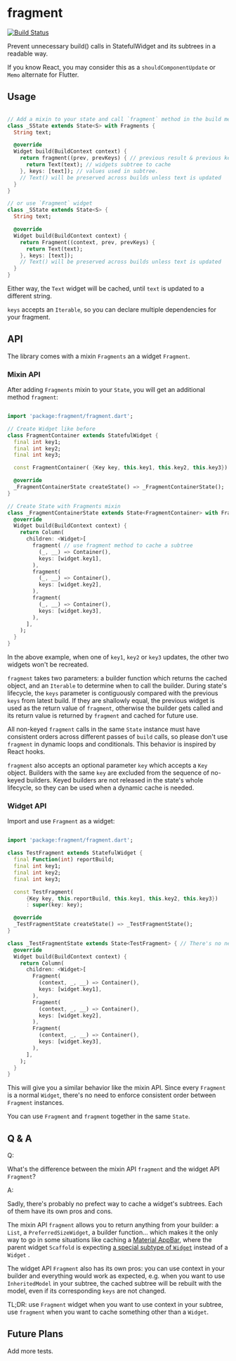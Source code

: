 # fragment

[![Build Status](https://travis-ci.com/pinyin/fragment.svg?branch=master)](https://travis-ci.com/pinyin/fragment)

Prevent unnecessary build() calls in StatefulWidget and its subtrees in a readable way.

If you know React, you may consider this as a `shouldComponentUpdate` or `Memo` alternate for Flutter.

## Usage

```dart

// Add a mixin to your state and call `fragment` method in the build method of your state
class _SState extends State<S> with Fragments {
  String text;

  @override
  Widget build(BuildContext context) {
    return fragment((prev, prevKeys) { // previous result & previous keys. Both null on the first run
      return Text(text); // widgets subtree to cache
    }, keys: [text]); // values used in subtree. 
    // Text() will be preserved across builds unless text is updated
  }
}

// or use `Fragment` widget 
class _SState extends State<S> {
  String text;

  @override
  Widget build(BuildContext context) {
    return Fragment((context, prev, prevKeys) {
      return Text(text);
    }, keys: [text]);
    // Text() will be preserved across builds unless text is updated
  }
}

```

Either way, the `Text` widget will be cached, until `text` is updated to a different string.

`keys` accepts an `Iterable`, so you can declare multiple dependencies for your fragment.

## API

The library comes with a mixin `Fragments` an a widget `Fragment`.

### Mixin API

After adding `Fragments` mixin to your `State`, you will get an additional method `fragment`: 

```dart

import 'package:fragment/fragment.dart';

// Create Widget like before 
class FragmentContainer extends StatefulWidget {
  final int key1;
  final int key2;
  final int key3;

  const FragmentContainer( {Key key, this.key1, this.key2, this.key3}) : super(key: key);

  @override
  _FragmentContainerState createState() => _FragmentContainerState();
}

// Create State with Fragments mixin
class _FragmentContainerState extends State<FragmentContainer> with Fragments {
  @override
  Widget build(BuildContext context) {
    return Column(
      children: <Widget>[
        fragment( // use fragment method to cache a subtree
          (_, __) => Container(),
          keys: [widget.key1],
        ), 
        fragment(
          (_, __) => Container(),
          keys: [widget.key2],
        ), 
        fragment(
          (_, __) => Container(),
          keys: [widget.key3],
        ),
      ],
    );
  }
}

```

In the above example, when one of `key1`, `key2` or `key3` updates, the other two widgets won't be recreated.

`fragment` takes two parameters: a builder function which returns the cached object, and an `Iterable` to determine when to call the builder. During state's lifecycle, the `keys` parameter is contiguously compared with the previous `keys` from latest build. If they are shallowly equal, the previous widget is used as the return value of `fragment`, otherwise the builder gets called and its return value is returned by `fragment` and cached for future use.

All non-keyed `fragment` calls in the same `State` instance must have consistent orders across different passes of `build` calls, so please don't use `fragment` in dynamic loops and conditionals. This behavior is inspired by React hooks.

`fragment` also accepts an optional parameter `key` which accepts a `Key` object. Builders with the same `key` are excluded from the sequence of no-keyed builders. Keyed builders are not released in the state's whole lifecycle, so they can be used when a dynamic cache is needed.

### Widget API

Import and use `Fragment` as a widget:

```dart

import 'package:fragment/fragment.dart';

class TestFragment extends StatefulWidget {
  final Function(int) reportBuild;
  final int key1;
  final int key2;
  final int key3;

  const TestFragment(
      {Key key, this.reportBuild, this.key1, this.key2, this.key3})
      : super(key: key);

  @override
  _TestFragmentState createState() => _TestFragmentState();
}

class _TestFragmentState extends State<TestFragment> { // There's no need to add mixin
  @override
  Widget build(BuildContext context) {
    return Column(
      children: <Widget>[
        Fragment(
          (context, _, __) => Container(),
          keys: [widget.key1],
        ),
        Fragment(
          (context, _, __) => Container(),
          keys: [widget.key2],
        ),
        Fragment(
          (context, _, __) => Container(),
          keys: [widget.key3],
        ),
      ],
    );
  }
}
```

This will give you a similar behavior like the mixin API. Since every `Fragment` is a normal `Widget`, there's no need to enforce consistent order between `Fragment` instances.

You can use `Fragment` and `fragment` together in the same `State`.

## Q & A

Q: 

What's the difference between the mixin API `fragment` and the widget API `Fragment`?

A:

Sadly, there's probably no prefect way to cache a widget's subtrees. Each of them have its own pros and cons.

The mixin API `fragment` allows you to return anything from your builder: a `List`, a `PreferredSizeWidget`, a builder function... which makes it the only way to go in some situations like caching a [Material AppBar](https://docs.flutter.io/flutter/material/AppBar-class.html), where the parent widget `Scaffold` is expecting [a special subtype of `Widget`](https://docs.flutter.io/flutter/material/Scaffold/appBar.html) instead of a `Widget` .

The widget API `Fragment` also has its own pros: you can use context in your builder and everything would work as expected, e.g. when you want to use `InheritedModel` in your subtree, the cached subtree will be rebuilt with the model, even if its corresponding `keys` are not changed.

TL;DR: use `Fragment` widget when you want to use context in your subtree, use `fragment` when you want to cache something other than a `Widget`.

## Future Plans

Add more tests.